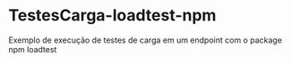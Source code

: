 # TestesCarga-loadtest-npm
Exemplo de execução de testes de carga em um endpoint com o package npm loadtest
